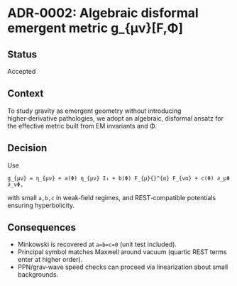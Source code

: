 # ADR‑0002: Algebraic disformal emergent metric g_{μν}[F,Φ]

## Status
Accepted

## Context
To study gravity as emergent geometry without introducing higher‑derivative pathologies, we adopt an algebraic, disformal ansatz for the effective metric built from EM invariants and Φ.

## Decision
Use
```
g_{μν} = η_{μν} + a(Φ) η_{μν} I₁ + b(Φ) F_{μ}{}^{α} F_{να} + c(Φ) ∂_μΦ ∂_νΦ,
```
with small `a,b,c` in weak‑field regimes, and REST‑compatible potentials ensuring hyperbolicity.

## Consequences
- Minkowski is recovered at `a=b=c=0` (unit test included).
- Principal symbol matches Maxwell around vacuum (quartic REST terms enter at higher order).
- PPN/grav‑wave speed checks can proceed via linearization about small backgrounds.
